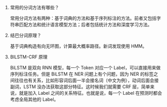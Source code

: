 1. 常用的分词方法有哪些？

    常用分词方法有两种：基于词典的方法和基于序列标注的方法。前者又包括字符串匹配方法和统计语言模型方法；后者包括统计方法和深度学习方法。

2. 结巴分词原理？

    基于词典构造有向无环图，计算最大概率路径。新词发现使用 HMM。

3. BILSTM-CRF 原理

    BiLSTM 是双向 RNN 模型，每一个 Token 对应一个 Label，可以直接用来做序列标注任务。但是 BiLSTM 在 NER 问题上有个问题，因为 NER 的标签之间往往也有关系，比如形容词后面一半会接名词（中文为例），动词后面会接副词，LSTM 没办法获取这部分特征。这时候我们就需要 CRF 层，简单来说，就是加入 Label 之间的关系特征。也就是说，每一个 Label 在预测时都会考虑全局其他的 Label。



